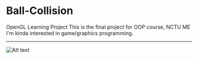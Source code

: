 # Ball-Collision
OpenGL Learning Project
This is the final project for OOP course, NCTU ME
I'm kinda interested in game/graphics programming.


******


![Alt text](https://github.com/Sciencethebird/Collision/blob/master/collision_demo_1.PNG)
